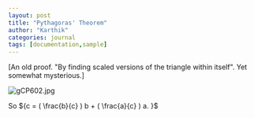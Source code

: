 ```yaml
---
layout: post
title: "Pythagoras' Theorem"
author: "Karthik"
categories: journal
tags: [documentation,sample]
---
```


[An old proof. "By finding scaled versions of the triangle within itself". Yet somewhat mysterious.]

![gCP602.jpg](https://i1.lensdump.com/i/gCP602.jpg)

So ${c = ( \frac{b}{c} ) b + ( \frac{a}{c} ) a. }$ 
